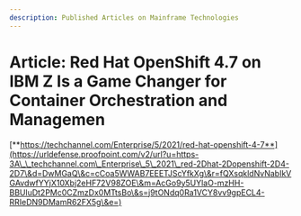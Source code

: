 ```yaml
---
description: Published Articles on Mainframe Technologies
---
```


# Article: Red Hat OpenShift 4.7 on IBM Z Is a Game Changer for Container Orchestration and Managemen

&#x20;[**https://techchannel.com/Enterprise/5/2021/red-hat-openshift-4-7**](https://urldefense.proofpoint.com/v2/url?u=https-3A\_\_techchannel.com\_Enterprise\_5\_2021\_red-2Dhat-2Dopenshift-2D4-2D7\&d=DwMGaQ\&c=cCoa5WWAB7EEETJScYfkXg\&r=fQXsqkldNvNabIkVGAvdwfYYjX10Xbj2eHF72V98ZOE\&m=AcGo9y5UYlaO-mzHH-BBUluDt2PMc0CZmzDx0MTtsBo\&s=j9tONdq0Ra1VCY8vv9gpECL4-RRIeDN9DMamR62FX5g\&e=)

